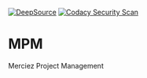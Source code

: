[![DeepSource](https://deepsource.io/gh/Merciez/MPM.svg/?label=active+issues&show_trend=true&token=lOnVeAY7nTnD9tqIS3uPFlOv)](https://deepsource.io/gh/Merciez/MPM/?ref=repository-badge)
[![Codacy Security Scan](https://github.com/Merciez/MPM/actions/workflows/codacy-analysis.yml/badge.svg)](https://github.com/Merciez/MPM/actions/workflows/codacy-analysis.yml)
# MPM

Merciez Project Management
